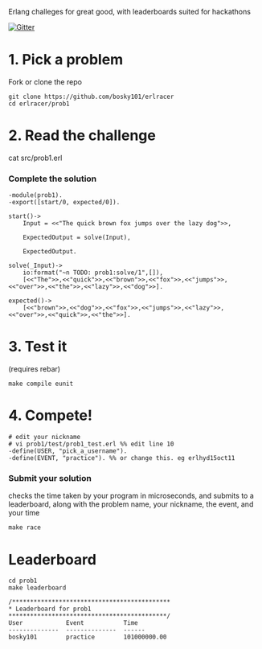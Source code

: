 Erlang challeges for great good, with leaderboards suited for hackathons

[![Gitter](https://badges.gitter.im/Join%20Chat.svg)](https://gitter.im/bosky101/erlracer?utm_source=badge&utm_medium=badge&utm_campaign=pr-badge)

# 1. Pick a problem

Fork or clone the repo

    git clone https://github.com/bosky101/erlracer 
    cd erlracer/prob1

# 2. Read the challenge

   cat src/prob1.erl

### Complete the solution

    -module(prob1).
    -export([start/0, expected/0]).
      
    start()->
        Input = <<"The quick brown fox jumps over the lazy dog">>,
        
        ExpectedOutput = solve(Input),
        
        ExpectedOutput.
    
    solve(_Input)->
        io:format("~n TODO: prob1:solve/1",[]),
        [<<"The">>,<<"quick">>,<<"brown">>,<<"fox">>,<<"jumps">>,<<"over">>,<<"the">>,<<"lazy">>,<<"dog">>].
     
    expected()->
        [<<"brown">>,<<"dog">>,<<"fox">>,<<"jumps">>,<<"lazy">>,<<"over">>,<<"quick">>,<<"the">>].
    

# 3. Test it

(requires rebar)

    make compile eunit

# 4. Compete!

   
    # edit your nickname 
    # vi prob1/test/prob1_test.erl %% edit line 10
    -define(USER, "pick_a_username").
    -define(EVENT, "practice"). %% or change this. eg erlhyd15oct11

### Submit your solution

checks the time taken by your program in microseconds, and submits to a leaderboard, along with the problem name, your nickname, the event, and your time

    
    make race
    

# Leaderboard

    cd prob1
    make leaderboard
    
    /********************************************
    * Leaderboard for prob1
    ********************************************/
    User            Event           Time
    --------------  --------------  ------
    bosky101        practice        101000000.00
    

